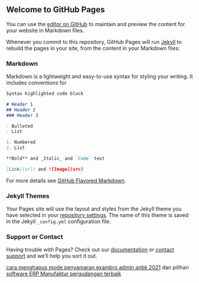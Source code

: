 ## Welcome to GitHub Pages

You can use the [editor on GitHub](https://github.com/anotherorion/test/edit/main/docs/index.md) to maintain and preview the content for your website in Markdown files.

Whenever you commit to this repository, GitHub Pages will run [Jekyll](https://jekyllrb.com/) to rebuild the pages in your site, from the content in your Markdown files.

### Markdown

Markdown is a lightweight and easy-to-use syntax for styling your writing. It includes conventions for

```markdown
Syntax highlighted code block

# Header 1
## Header 2
### Header 3

- Bulleted
- List

1. Numbered
2. List

**Bold** and _Italic_ and `Code` text

[Link](url) and ![Image](src)
```

For more details see [GitHub Flavored Markdown](https://guides.github.com/features/mastering-markdown/).

### Jekyll Themes

Your Pages site will use the layout and styles from the Jekyll theme you have selected in your [repository settings](https://github.com/anotherorion/test/settings/pages). The name of this theme is saved in the Jekyll `_config.yml` configuration file.

### Support or Contact

Having trouble with Pages? Check out our [documentation](https://docs.github.com/categories/github-pages-basics/) or [contact support](https://support.github.com/contact) and we’ll help you sort it out.

[cara menghapus mode penyamaran exambro admin anbk 2021](https://anotherorion.com/cara-mematikan-mode-incognito-exambro-admin-anbk-2021/) dan pilihan [software ERP Manufaktur pergudangan terbaik](https://anotherorion.com/keunggulan-software-erp-manufaktur-terbaik-untuk-industri/)
